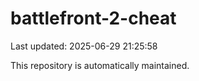 # battlefront-2-cheat

Last updated: 2025-06-29 21:25:58

This repository is automatically maintained.
